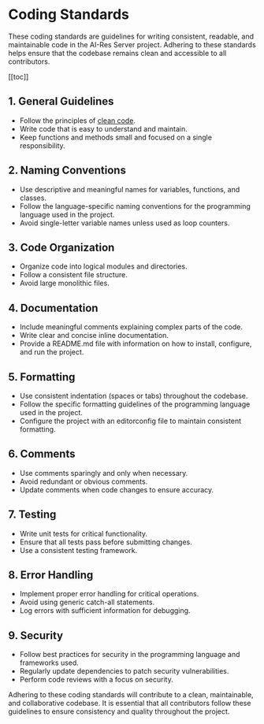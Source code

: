 # Coding Standards

These coding standards are guidelines for writing consistent, readable, and maintainable code in the AI-Res Server project. Adhering to these standards helps ensure that the codebase remains clean and accessible to all contributors.

[[toc]]

## 1. General Guidelines

- Follow the principles of [clean code](https://en.wikipedia.org/wiki/Clean_Code).
- Write code that is easy to understand and maintain.
- Keep functions and methods small and focused on a single responsibility.

## 2. Naming Conventions

- Use descriptive and meaningful names for variables, functions, and classes.
- Follow the language-specific naming conventions for the programming language used in the project.
- Avoid single-letter variable names unless used as loop counters.

## 3. Code Organization

- Organize code into logical modules and directories.
- Follow a consistent file structure.
- Avoid large monolithic files.

## 4. Documentation

- Include meaningful comments explaining complex parts of the code.
- Write clear and concise inline documentation.
- Provide a README.md file with information on how to install, configure, and run the project.

## 5. Formatting

- Use consistent indentation (spaces or tabs) throughout the codebase.
- Follow the specific formatting guidelines of the programming language used in the project.
- Configure the project with an editorconfig file to maintain consistent formatting.

## 6. Comments

- Use comments sparingly and only when necessary.
- Avoid redundant or obvious comments.
- Update comments when code changes to ensure accuracy.

## 7. Testing

- Write unit tests for critical functionality.
- Ensure that all tests pass before submitting changes.
- Use a consistent testing framework.

## 8. Error Handling

- Implement proper error handling for critical operations.
- Avoid using generic catch-all statements.
- Log errors with sufficient information for debugging.

## 9. Security

- Follow best practices for security in the programming language and frameworks used.
- Regularly update dependencies to patch security vulnerabilities.
- Perform code reviews with a focus on security.

Adhering to these coding standards will contribute to a clean, maintainable, and collaborative codebase. It is essential that all contributors follow these guidelines to ensure consistency and quality throughout the project.
